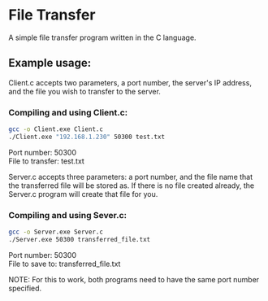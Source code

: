 # File Transfer

A simple file transfer program written in the C language.

## Example usage:

Client.c accepts two parameters, a port number, the server's IP address,
and the file you wish to transfer to the server.

### Compiling and using Client.c:
```bash
gcc -o Client.exe Client.c
./Client.exe "192.168.1.230" 50300 test.txt
```


Port number:      50300  
File to transfer: test.txt

Server.c accepts three parameters: 
a port number, and the file name that the transferred file will be stored as.
If there is no file created already, the Server.c program will create that file for you.

### Compiling and using Sever.c:
```bash
gcc -o Server.exe Server.c
./Server.exe 50300 transferred_file.txt
```


Port number:       50300  
File to save to:   transferred_file.txt

NOTE: For this to work, both programs need to have the same port number specified.